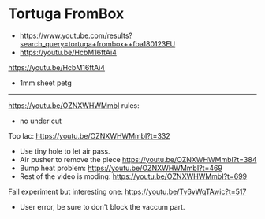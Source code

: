 # Tortuga FromBox


- https://www.youtube.com/results?search_query=tortuga+frombox++fba180123EU
- https://youtu.be/HcbM16ftAi4

https://youtu.be/HcbM16ftAi4
- 1mm sheet petg 


-----------------------

https://youtu.be/OZNXWHWMmbI
rules:
- no under cut  

Top lac: https://youtu.be/OZNXWHWMmbI?t=332
- Use tiny hole to let air pass.
- Air pusher to remove the piece https://youtu.be/OZNXWHWMmbI?t=384  
- Bump heat problem: https://youtu.be/OZNXWHWMmbI?t=469
- Rest of the video is moding: https://youtu.be/OZNXWHWMmbI?t=699


Fail experiment but interesting one:
https://youtu.be/Tv6vWqTAwic?t=517
- User error, be sure to don't block the vaccum part.
